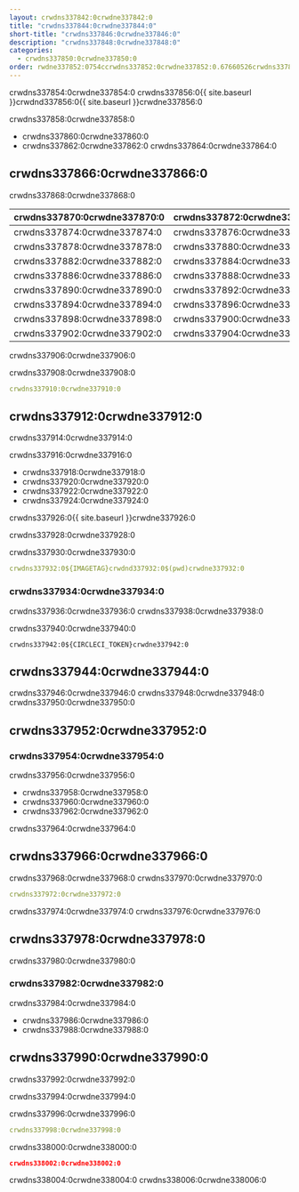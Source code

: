 ```yaml
---
layout: crwdns337842:0crwdne337842:0
title: "crwdns337844:0crwdne337844:0"
short-title: "crwdns337846:0crwdne337846:0"
description: "crwdns337848:0crwdne337848:0"
categories:
  - crwdns337850:0crwdne337850:0
order: rwdne337852:0754ccrwdns337852:0crwdne337852:0.67660526crwdns337852:0crwdne337852:0
---
```


crwdns337854:0crwdne337854:0 crwdns337856:0{{ site.baseurl }}crwdnd337856:0{{ site.baseurl }}crwdne337856:0

crwdns337858:0crwdne337858:0

* crwdns337860:0crwdne337860:0
* crwdns337862:0crwdne337862:0 crwdns337864:0crwdne337864:0

## crwdns337866:0crwdne337866:0

crwdns337868:0crwdne337868:0

| crwdns337870:0crwdne337870:0 | crwdns337872:0crwdne337872:0 |
| ---------------------------- | ---------------------------- |
| crwdns337874:0crwdne337874:0 | crwdns337876:0crwdne337876:0 |
| crwdns337878:0crwdne337878:0 | crwdns337880:0crwdne337880:0 |
| crwdns337882:0crwdne337882:0 | crwdns337884:0crwdne337884:0 |
| crwdns337886:0crwdne337886:0 | crwdns337888:0crwdne337888:0 |
| crwdns337890:0crwdne337890:0 | crwdns337892:0crwdne337892:0 |
| crwdns337894:0crwdne337894:0 | crwdns337896:0crwdne337896:0 |
| crwdns337898:0crwdne337898:0 | crwdns337900:0crwdne337900:0 |
| crwdns337902:0crwdne337902:0 | crwdns337904:0crwdne337904:0 |
crwdns337906:0crwdne337906:0

crwdns337908:0crwdne337908:0

```yaml
crwdns337910:0crwdne337910:0
```

## crwdns337912:0crwdne337912:0

crwdns337914:0crwdne337914:0

crwdns337916:0crwdne337916:0
* crwdns337918:0crwdne337918:0
* crwdns337920:0crwdne337920:0
* crwdns337922:0crwdne337922:0
* crwdns337924:0crwdne337924:0

crwdns337926:0{{ site.baseurl }}crwdne337926:0

crwdns337928:0crwdne337928:0

crwdns337930:0crwdne337930:0

```yaml
crwdns337932:0${IMAGETAG}crwdnd337932:0$(pwd)crwdne337932:0
```

### crwdns337934:0crwdne337934:0

crwdns337936:0crwdne337936:0 crwdns337938:0crwdne337938:0

crwdns337940:0crwdne337940:0

```
crwdns337942:0${CIRCLECI_TOKEN}crwdne337942:0
```

## crwdns337944:0crwdne337944:0

crwdns337946:0crwdne337946:0 crwdns337948:0crwdne337948:0 crwdns337950:0crwdne337950:0


## crwdns337952:0crwdne337952:0

### crwdns337954:0crwdne337954:0

crwdns337956:0crwdne337956:0

- crwdns337958:0crwdne337958:0
- crwdns337960:0crwdne337960:0
- crwdns337962:0crwdne337962:0

crwdns337964:0crwdne337964:0

## crwdns337966:0crwdne337966:0

crwdns337968:0crwdne337968:0 crwdns337970:0crwdne337970:0

```yaml
crwdns337972:0crwdne337972:0
```

crwdns337974:0crwdne337974:0 crwdns337976:0crwdne337976:0

## crwdns337978:0crwdne337978:0

crwdns337980:0crwdne337980:0

### crwdns337982:0crwdne337982:0

crwdns337984:0crwdne337984:0

- crwdns337986:0crwdne337986:0
- crwdns337988:0crwdne337988:0

## crwdns337990:0crwdne337990:0

crwdns337992:0crwdne337992:0

crwdns337994:0crwdne337994:0

crwdns337996:0crwdne337996:0

```yaml
crwdns337998:0crwdne337998:0
```

crwdns338000:0crwdne338000:0

```json
crwdns338002:0crwdne338002:0
```

crwdns338004:0crwdne338004:0 crwdns338006:0crwdne338006:0
